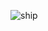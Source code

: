 ![ship](https://user-images.githubusercontent.com/89851069/164816813-057e89cd-e737-4309-b411-75551643607c.png)
